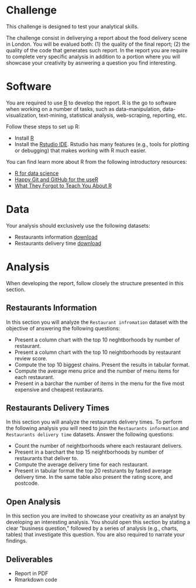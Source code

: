 # Challenge

This challenge is designed to test your analytical skills.  

The challenge consist in deliverying a report about the food delivery scene in London. You will be evalued both: (1) the quality of the final report; (2) the quality of the code that generates such report. In the report you are require to complete very specific analysis in addition to a portion where you will showcase your creativity by asnwering a question you find interesting.  

# Software

You are required to use [R](https://www.r-project.org/about.html) to develop the report. R is the go to software when working on a number of tasks, such as data-manipulation, data-visualization, text-mining, statistical analysis, web-scraping, reporting, etc.

Follow these steps to set up R:

- Install [R](https://www.r-project.org)
- Install the [Rstudio IDE](https://www.rstudio.com). Rstudio has many features (e.g., tools for plotting or debugging) that makes working with R much easier. 

You can find learn more about R from the following introductory resources:  

- [R for data science](https://r4ds.had.co.nz)
- [Happy Git and GitHub for the useR](https://happygitwithr.com/index.html)
- [What They Forgot to Teach You About R](https://rstats.wtf)

# Data

Your analysis should exclusively use the following datasets:

- Restaurants information [download](data/resturants-mibe.rds)
- Restaurants delivery time [download](data/delivery-mibe.rds)

# Analysis

When developing the report, follow closely the structure presented in this section.

## Restaurants Information

In this section you will analyze the `Restaurant infromation` dataset with the objective of answering the following questions:  

- Present a column chart with the top 10 neghtborhoods by number of restaurant.
- Present a column chart with the top 10 neightborhoods by restaurant review score.
- Compute the top 10 biggest chains. Present the results in tabular format.
- Compute the average menu price and the number of menu items for each restaurant.
- Present in a barchar the number of items in the menu for the five most expensive and cheapest restaurants.

## Restaurants Delivery Times

In this section you will analyze the restaurants delivery times. To perform the following analysis you will need to join the `Restaurants information` and `Restaurants delivery time` datasets. Answer the following questions:  

- Count the number of neightborhoods where each restaurant delivers.
- Present in a barchart the top 15 neightborhoods by number of restaurants that deliver to.
- Compute the average delivery time for each restaurant.
- Present in tabular format the top 20 resturants by fasted average delivery time. In the same table also present the rating score, and postcode.

## Open Analysis

In this section you are invited to showcase your creativity as an analyst by developing an interesting analysis. You should open this section by stating a clear "business question," followed by a series of analysis (e.g., charts, tables) that investigate this question. You are also required to narrate your findings.


## Deliverables

- Report in PDF
- Rmarkdown code